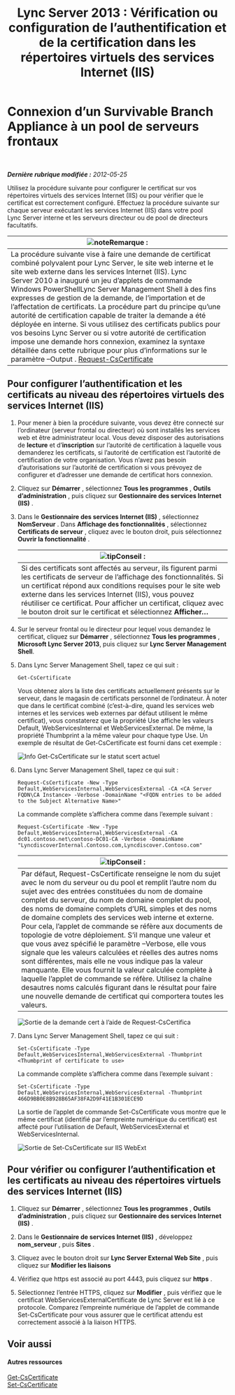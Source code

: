 ﻿---
title: 'Lync Server 2013 : Vérification ou configuration de l’authentification et de la certification dans les répertoires virtuels des services Internet (IIS)'
TOCTitle: Vérification ou configuration de l’authentification et de la certification dans les répertoires virtuels des services Internet (IIS)
ms:assetid: 3ca90be0-1d64-447c-807a-3a2ee3bf625e
ms:mtpsurl: https://technet.microsoft.com/fr-fr/library/Gg429702(v=OCS.15)
ms:contentKeyID: 49296951
ms.date: 05/20/2016
mtps_version: v=OCS.15
ms.translationtype: HT
---

# Connexion d’un Survivable Branch Appliance à un pool de serveurs frontaux

 

_**Dernière rubrique modifiée :** 2012-05-25_

Utilisez la procédure suivante pour configurer le certificat sur vos répertoires virtuels des services Internet (IIS) ou pour vérifier que le certificat est correctement configuré. Effectuez la procédure suivante sur chaque serveur exécutant les services Internet (IIS) dans votre pool Lync Server interne et les serveurs directeur ou de pool de directeurs facultatifs.

<table>
<thead>
<tr class="header">
<th><img src="images/Gg398920.note(OCS.15).gif" title="note" alt="note" />Remarque :</th>
</tr>
</thead>
<tbody>
<tr class="odd">
<td>La procédure suivante vise à faire une demande de certificat combiné polyvalent pour Lync Server, le site web interne et le site web externe dans les services Internet (IIS). Lync Server 2010 a inauguré un jeu d’applets de commande Windows PowerShellLync Server Management Shell à des fins expresses de gestion de la demande, de l’importation et de l’affectation de certificats. La procédure part du principe qu’une autorité de certification capable de traiter la demande a été déployée en interne. Si vous utilisez des certificats publics pour vos besoins Lync Server ou si votre autorité de certification impose une demande hors connexion, examinez la syntaxe détaillée dans cette rubrique pour plus d’informations sur le paramètre –Output . <a href="https://docs.microsoft.com/en-us/powershell/module/skype/Request-CsCertificate">Request-CsCertificate</a></td>
</tr>
</tbody>
</table>


## Pour configurer l’authentification et les certificats au niveau des répertoires virtuels des services Internet (IIS)

1.  Pour mener à bien la procédure suivante, vous devez être connecté sur l’ordinateur (serveur frontal ou directeur) où sont installés les services web et être administrateur local. Vous devez disposer des autorisations de **lecture** et d’**inscription** sur l’autorité de certification à laquelle vous demanderez les certificats, si l’autorité de certification est l’autorité de certification de votre organisation. Vous n’avez pas besoin d’autorisations sur l’autorité de certification si vous prévoyez de configurer et d’adresser une demande de certificat hors connexion.

2.  Cliquez sur **Démarrer** , sélectionnez **Tous les programmes** , **Outils d’administration** , puis cliquez sur **Gestionnaire des services Internet (IIS)** .

3.  Dans le **Gestionnaire des services Internet (IIS)** , sélectionnez **NomServeur** . Dans **Affichage des fonctionnalités** , sélectionnez **Certificats de serveur** , cliquez avec le bouton droit, puis sélectionnez **Ouvrir la fonctionnalité** .
    
    <table>
    <thead>
    <tr class="header">
    <th><img src="images/JJ205025.tip(OCS.15).gif" title="tip" alt="tip" />Conseil :</th>
    </tr>
    </thead>
    <tbody>
    <tr class="odd">
    <td>Si des certificats sont affectés au serveur, ils figurent parmi les certificats de serveur de l’affichage des fonctionnalités. Si un certificat répond aux conditions requises pour le site web externe dans les services Internet (IIS), vous pouvez réutiliser ce certificat. Pour afficher un certificat, cliquez avec le bouton droit sur le certificat et sélectionnez <strong>Afficher…</strong></td>
    </tr>
    </tbody>
    </table>


4.  Sur le serveur frontal ou le directeur pour lequel vous demandez le certificat, cliquez sur **Démarrer** , sélectionnez **Tous les programmes** , **Microsoft Lync Server 2013**, puis cliquez sur **Lync Server Management Shell**.

5.  Dans Lync Server Management Shell, tapez ce qui suit :
    
        Get-CsCertificate
    
    Vous obtenez alors la liste des certificats actuellement présents sur le serveur, dans le magasin de certificats personnel de l’ordinateur. À noter que dans le certificat combiné (c’est-à-dire, quand les services web internes et les services web externes par défaut utilisent le même certificat), vous constaterez que la propriété Use affiche les valeurs Default, WebServicesInternal et WebServicesExternal. De même, la propriété Thumbprint a la même valeur pour chaque type Use. Un exemple de résultat de Get-CsCertificate est fourni dans cet exemple :
    
    ![Info Get-CsCertificate sur le statut scert actuel](images/Gg429702.664f6326-6cd5-48e2-8235-fc3950ea43b4(OCS.15).jpg "Info Get-CsCertificate sur le statut scert actuel")

6.  Dans Lync Server Management Shell, tapez ce qui suit :
    
        Request-CsCertificate -New -Type Default,WebServicesInternal,WebServicesExternal -CA <CA Server FQDN\CA Instance> -Verbose -DomainName "<FQDN entries to be added to the Subject Alternative Name>"
    
    La commande complète s’affichera comme dans l’exemple suivant :
    
        Request-CsCertificate -New -Type Default,WebServicesInternal,WebServicesExternal -CA dc01.contoso.net\contoso-DC01-CA -Verbose -DomainName "LyncdiscoverInternal.Contoso.com,Lyncdiscover.Contoso.com"
    
    <table>
    <thead>
    <tr class="header">
    <th><img src="images/JJ205025.tip(OCS.15).gif" title="tip" alt="tip" />Conseil :</th>
    </tr>
    </thead>
    <tbody>
    <tr class="odd">
    <td>Par défaut, Request-CsCertificate renseigne le nom du sujet avec le nom du serveur ou du pool et remplit l’autre nom du sujet avec des entrées constituées du nom de domaine complet du serveur, du nom de domaine complet du pool, des noms de domaine complets d’URL simples et des noms de domaine complets des services web interne et externe. Pour cela, l’applet de commande se réfère aux documents de topologie de votre déploiement. S’il manque une valeur et que vous avez spécifié le paramètre –Verbose, elle vous signale que les valeurs calculées et réelles des autres noms sont différentes, mais elle ne vous indique pas la valeur manquante. Elle vous fournit la valeur calculée complète à laquelle l’applet de commande se réfère. Utilisez la chaîne desautres noms calculés figurant dans le résultat pour faire une nouvelle demande de certificat qui comportera toutes les valeurs.</td>
    </tr>
    </tbody>
    </table>
    
    ![Sortie de la demande cert à l’aide de Request-CsCertifica](images/Gg429702.9e59a657-fa75-4454-8fd3-57c81e829f7b(OCS.15).jpg "Sortie de la demande cert à l’aide de Request-CsCertifica")

7.  Dans Lync Server Management Shell, tapez ce qui suit :
    
        Set-CsCertificate -Type Default,WebServicesInternal,WebServicesExternal -Thumbprint <Thumbprint of certificate to use>
    
    La commande complète s’affichera comme dans l’exemple suivant :
    
        Set-CsCertificate -Type Default,WebServicesInternal,WebServicesExternal -Thumbprint 466D9BB0E8B928B65AF38FA2D9F41E1B301ECE9D
    
    La sortie de l’applet de commande Set-CsCertificate vous montre que le même certificat (identifié par l’empreinte numérique du certificat) est affecté pour l’utilisation de Default, WebServicesExternal et WebServicesInternal.
    
    ![Sortie de Set-CsCertificate sur IIS WebExt](images/Gg429702.dd451c9d-7b49-4408-8071-c868cb1e678c(OCS.15).jpg "Sortie de Set-CsCertificate sur IIS WebExt")

## Pour vérifier ou configurer l’authentification et les certificats au niveau des répertoires virtuels des services Internet (IIS)

1.  Cliquez sur **Démarrer** , sélectionnez **Tous les programmes** , **Outils d’administration** , puis cliquez sur **Gestionnaire des services Internet (IIS)** .

2.  Dans le **Gestionnaire de services Internet (IIS)** , développez **nom\_serveur** , puis **Sites** .

3.  Cliquez avec le bouton droit sur **Lync Server External Web Site** , puis cliquez sur **Modifier les liaisons**

4.  Vérifiez que https est associé au port 4443, puis cliquez sur **https** .

5.  Sélectionnez l’entrée HTTPS, cliquez sur **Modifier** , puis vérifiez que le certificat WebServicesExternalCertificate de Lync Server est lié à ce protocole. Comparez l’empreinte numérique de l’applet de commande Set-CsCertificate pour vous assurer que le certificat attendu est correctement associé à la liaison HTTPS.

## Voir aussi

#### Autres ressources

[Get-CsCertificate](https://docs.microsoft.com/en-us/powershell/module/skype/Get-CsCertificate)  
[Set-CsCertificate](https://docs.microsoft.com/en-us/powershell/module/skype/Set-CsCertificate)

